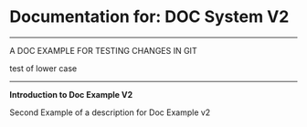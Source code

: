 # Documentation for: DOC System V2

---

A DOC EXAMPLE FOR TESTING CHANGES IN GIT

test of lower case 

---

**Introduction to Doc Example V2**

Second Example of a description for Doc Example v2
